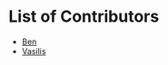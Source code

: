 # List of Contributors
- [Ben](https://github.com/benbenben147147147)
- [Vasilis](https://github.com/Vasilistaxo)
